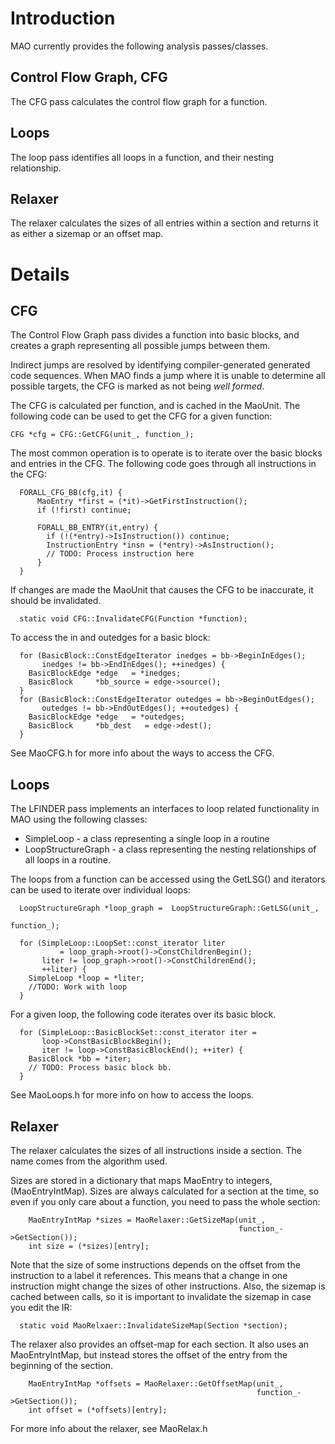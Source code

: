 # Introduction #

MAO currently provides the following analysis passes/classes.

## Control Flow Graph, CFG ##
The CFG pass calculates the control flow graph for a function.

## Loops ##
The loop pass identifies all loops in a function, and their nesting relationship.

## Relaxer ##
The relaxer calculates the sizes of all entries within a section and returns it as either a sizemap or an offset map.

# Details #

## CFG ##

The Control Flow Graph pass divides a function into basic blocks, and creates a graph representing all possible jumps between them.

Indirect jumps are resolved by identifying compiler-generated generated code sequences. When MAO finds a jump where it is unable to determine all possible targets, the CFG is marked as not being _well formed_.


The CFG is calculated per function, and is cached in the MaoUnit. The following code can be used to get the CFG for a given function:
```
CFG *cfg = CFG::GetCFG(unit_, function_);
```

The most common operation is to operate is to iterate over the basic blocks and entries in the CFG. The following code goes through all instructions in the CFG:
```
  FORALL_CFG_BB(cfg,it) {
      MaoEntry *first = (*it)->GetFirstInstruction();
      if (!first) continue;

      FORALL_BB_ENTRY(it,entry) {
        if (!(*entry)->IsInstruction()) continue;
        InstructionEntry *insn = (*entry)->AsInstruction();
        // TODO: Process instruction here
      }
  }
```

If changes are made the MaoUnit that causes the CFG to be inaccurate, it should be invalidated.

```
  static void CFG::InvalidateCFG(Function *function);
```

To access the in and outedges for a basic block:
```
  for (BasicBlock::ConstEdgeIterator inedges = bb->BeginInEdges();
       inedges != bb->EndInEdges(); ++inedges) {
    BasicBlockEdge *edge   = *inedges;
    BasicBlock     *bb_source = edge->source();
  }
  for (BasicBlock::ConstEdgeIterator outedges = bb->BeginOutEdges();
       outedges != bb->EndOutEdges(); ++outedges) {
    BasicBlockEdge *edge   = *outedges;
    BasicBlock     *bb_dest   = edge->dest();
  }
```


See MaoCFG.h for more info about the ways to access the CFG.

## Loops ##
The LFINDER pass implements an interfaces to loop related functionality in MAO
using the following classes:
  * SimpleLoop - a class representing a single loop in a routine
  * LoopStructureGraph - a class representing the nesting relationships of all loops in a routine.

The loops from a function can be accessed using the GetLSG() and iterators can be used to iterate over individual loops:
```
  LoopStructureGraph *loop_graph =  LoopStructureGraph::GetLSG(unit_,
                                                               function_);

  for (SimpleLoop::LoopSet::const_iterator liter
           = loop_graph->root()->ConstChildrenBegin();
       liter != loop_graph->root()->ConstChildrenEnd();
       ++liter) {
    SimpleLoop *loop = *liter;
    //TODO: Work with loop
  }
```

For a given loop, the following code iterates over its basic block.

```
  for (SimpleLoop::BasicBlockSet::const_iterator iter =
       loop->ConstBasicBlockBegin();
       iter != loop->ConstBasicBlockEnd(); ++iter) {
    BasicBlock *bb = *iter;
    // TODO: Process basic block bb.
  }

```

See MaoLoops.h for more info on how to access the loops.

## Relaxer ##

The relaxer calculates the sizes of all instructions inside a section. The name comes from the algorithm used.

Sizes are stored in a dictionary that maps MaoEntry to integers, (MaoEntryIntMap).
Sizes are always calculated for a section at the time, so even if you only care about a function, you need to pass the whole section:
```
    MaoEntryIntMap *sizes = MaoRelaxer::GetSizeMap(unit_,
                                                   function_->GetSection());
    int size = (*sizes)[entry];
```

Note that the size of some instructions depends on the offset from the instruction to a label it references. This means that a change in one instruction might change the sizes of other instructions. Also, the sizemap is cached between calls, so it is important to invalidate the sizemap in case you edit the IR:
```
  static void MaoRelxaer::InvalidateSizeMap(Section *section);

```

The relaxer also provides an offset-map for each section. It also uses an MaoEntryIntMap, but instead stores the offset of the entry from the beginning of the section.
```
    MaoEntryIntMap *offsets = MaoRelaxer::GetOffsetMap(unit_,
                                                       function_->GetSection());
    int offset = (*offsets)[entry];
```

For more info about the relaxer, see MaoRelax.h